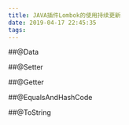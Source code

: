 ```yaml
---
title: JAVA插件Lombok的使用持续更新
date: 2019-04-17 22:45:35
tags:
---
```


##@Data



##@Setter



##@Getter



##@EqualsAndHashCode



##@ToString

